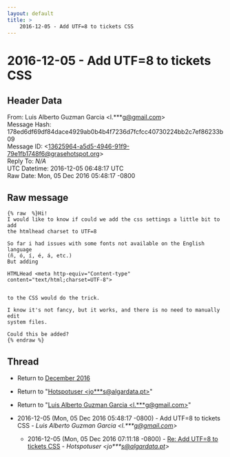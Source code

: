 ```yaml
---
layout: default
title: >
    2016-12-05 - Add UTF=8 to tickets CSS
---
```


# 2016-12-05 - Add UTF=8 to tickets CSS

## Header Data

From: Luis Alberto Guzman Garcia \<l.***g@gmail.com\><br>
Message Hash: 178ed6df69df84dace4929ab0b4b4f7236d7fcfcc40730224bb2c7ef86233b09<br>
Message ID: \<13625964-a5d5-4946-91f9-79e1fb1748f6@grasehotspot.org\><br>
Reply To: _N/A_<br>
UTC Datetime: 2016-12-05 06:48:17 UTC<br>
Raw Date: Mon, 05 Dec 2016 05:48:17 -0800<br>

## Raw message

```
{% raw  %}Hi!
I would like to know if could we add the css settings a little bit to add 
the htmlhead charset to UTF=8

So far i had issues with some fonts not available on the English language 
(ñ, ó, í, é, á, etc.)
But adding

HTMLHead <meta http-equiv="Content-type" content="text/html;charset=UTF-8">


to the CSS would do the trick.

I know it's not fancy, but it works, and there is no need to manually edit 
system files.

Could this be added?
{% endraw %}
```

## Thread

+ Return to [December 2016](/archive/2016/12)

+ Return to "[Hotspotuser <jo***s<span>@</span>algardata.pt>](/authors/jo___s_at_algardata_pt)"
+ Return to "[Luis Alberto Guzman Garcia <l.***g<span>@</span>gmail.com>](/authors/l____g_at_gmail_com)"

+ 2016-12-05 (Mon, 05 Dec 2016 05:48:17 -0800) - Add UTF=8 to tickets CSS - _Luis Alberto Guzman Garcia \<l.***g@gmail.com\>_
  + 2016-12-05 (Mon, 05 Dec 2016 07:11:18 -0800) - [Re: Add UTF=8 to tickets CSS](/archive/2016/12/586844995a66cf2debbb4d6176e546a64351ace4026ff1038b8778237f048cf2) - _Hotspotuser \<jo***s@algardata.pt\>_

